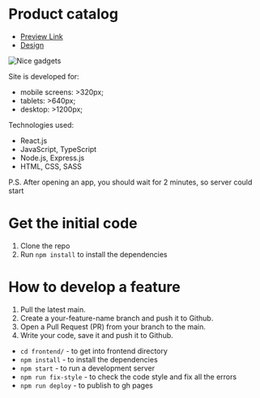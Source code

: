 # Product catalog
- [Preview Link](https://fe-jul22-team6.github.io/product_catalog/)
- [Design](https://www.figma.com/file/FRxncC4lfyhs6og1L6FGEU/Phone-catalog-(V2)-Rounded-Style-2?node-id=15870%3A2026)

![Nice gadgets](https://user-images.githubusercontent.com/88807331/210885197-819ffe07-7569-4504-abf1-36bf196ab211.png)

Site is developed for:

- mobile screens: >320px;
- tablets: >640px;
- desktop: >1200px;

Technologies used:

- React.js
- JavaScript, TypeScript
- Node.js, Express.js
- HTML, CSS, SASS

P.S. After opening an app, you should wait for 2 minutes, so server could start

# Get the initial code
1. Clone the repo
1. Run `npm install` to install the dependencies

# How to develop a feature
1. Pull the latest main.
1. Create a your-feature-name branch and push it to Github.
1. Open a Pull Request (PR) from your branch to the main.
1. Write your code, save it and push it to Github.
- `cd frontend/` - to get into frontend directory
- `npm install` - to install the dependencies
- `npm start` - to run a development server
- `npm run fix-style` - to check the code style and fix all the errors
- `npm run deploy` - to publish to gh pages
